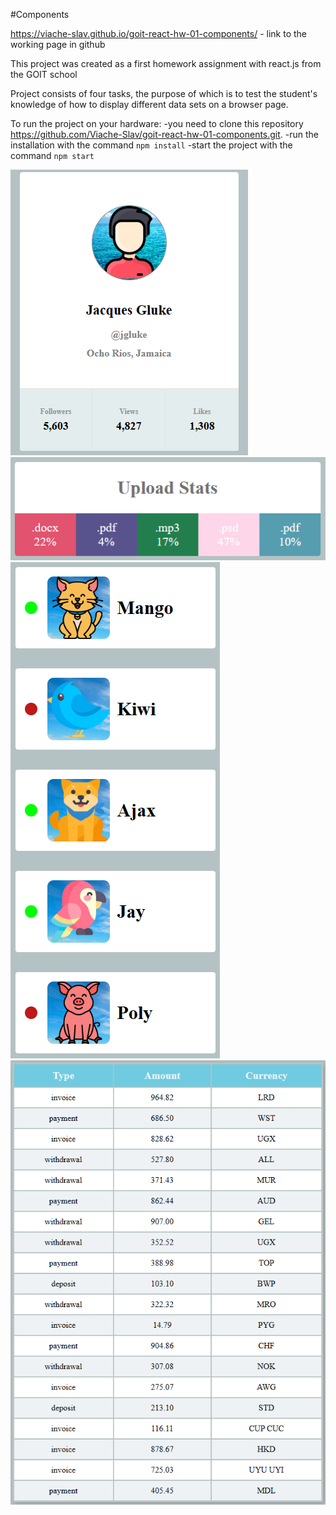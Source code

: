 #Components

https://viache-slav.github.io/goit-react-hw-01-components/ - link to the working page in github

This project was created as a first homework assignment with react.js from the GOIT school 

Project consists of four tasks, the purpose of which is to test the student's knowledge of how to display different data sets on a browser page. 

To run the project on your hardware: 
   -you need to clone this repository https://github.com/Viache-Slav/goit-react-hw-01-components.git.
   -run the installation with the command `npm install`
   -start the project with the command `npm start`

![screenshot of the first task](./src/screenshot/Profile.png)
![screenshot of the second task](./src/screenshot/statistic.png)
![screenshot of the third task](./src/screenshot/contacts.png)
![screenshot of the fourth task](./src/screenshot/transaction.png)